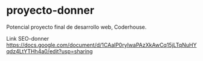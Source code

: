 # proyecto-donner
Potencial proyecto final de desarrollo web, Coderhouse.

Link SEO-donner
https://docs.google.com/document/d/1CAalP0ryIwaPAzXkAwCq15jLTqNuHYqdz4LtYTHh4a0/edit?usp=sharing
